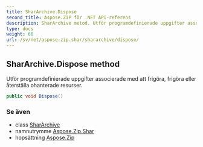 ```yaml
---
title: SharArchive.Dispose
second_title: Aspose.ZIP för .NET API-referens
description: SharArchive metod. Utför programdefinierade uppgifter associerade med att frigöra frigöra eller återställa ohanterade resurser.
type: docs
weight: 60
url: /sv/net/aspose.zip.shar/shararchive/dispose/
---
```

## SharArchive.Dispose method

Utför programdefinierade uppgifter associerade med att frigöra, frigöra eller återställa ohanterade resurser.

```csharp
public void Dispose()
```

### Se även

* class [SharArchive](../)
* namnutrymme [Aspose.Zip.Shar](../../shararchive/)
* hopsättning [Aspose.Zip](../../../)


